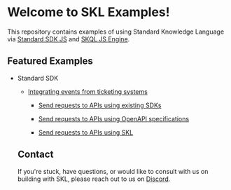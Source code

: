 # Welcome to SKL Examples!

This repository contains examples of using Standard Knowledge Language via [Standard SDK JS](https://github.com/comake/standard-sdk-js) and [SKQL JS Engine](https://github.com/comake/skql-js-engine).

## Featured Examples

- Standard SDK

  - [Integrating events from ticketing systems](https://github.com/comake/skl-examples/blob/main/unified-events-api)
    
    - [Send requests to APIs using existing SDKs](https://github.com/comake/skl-examples/blob/main/unified-events-api/src/UsingExistingSdks.ts)

    - [Send requests to APIs using OpenAPI specifications](https://github.com/comake/skl-examples/blob/main/unified-events-api/src/UsingOpenApiSpecs.ts)

    - [Send requests to APIs using SKL](https://github.com/comake/skl-examples/blob/main/unified-events-api/src/UsingSkl.ts)

  ## Contact

  If you're stuck, have questions, or would like to consult with us on building with SKL, please reach out to us on [Discord](https://discord.gg/stvfSB8kpG?ref=https://github.com/comake/skl-examples).